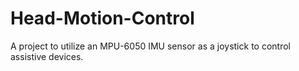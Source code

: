 # Head-Motion-Control
A project to utilize an MPU-6050 IMU sensor as a joystick to control assistive devices.
